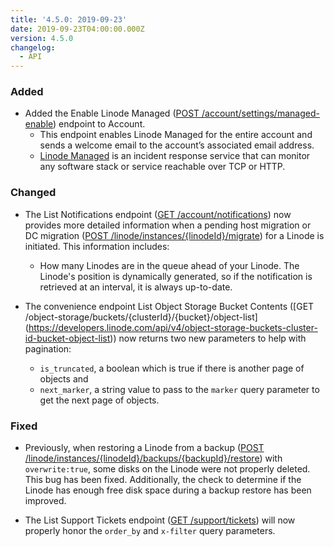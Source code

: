 ```yaml
---
title: '4.5.0: 2019-09-23'
date: 2019-09-23T04:00:00.000Z
version: 4.5.0
changelog:
  - API
---
```

### Added
- Added the Enable Linode Managed ([POST /account/settings/managed-enable](https://developers.linode.com/api/v4/account-settings-managed-enable/#post)) endpoint to Account.
  - This endpoint enables Linode Managed for the entire account and sends a welcome email to the account’s associated email address.
  - [Linode Managed](https://linode.com/docs/platform/linode-managed/) is an incident response service that can monitor any software stack or service reachable over TCP or HTTP.

### Changed

- The List Notifications endpoint ([GET /account/notifications](https://developers.linode.com/api/v4/account-notifications)) now provides more detailed information when a pending host migration or DC migration ([POST /linode/instances/{linodeId}/migrate](https://developers.linode.com/api/v4/linode-instances-linode-id-migrate/#post)) for a Linode is initiated. This information includes:

  - How many Linodes are in the queue ahead of your Linode. The Linode's position is dynamically generated, so if the notification is retrieved at an interval, it is always up-to-date.

- The convenience endpoint List Object Storage Bucket Contents ([GET /object-storage/buckets/{clusterId}/{bucket}/object-list] (https://developers.linode.com/api/v4/object-storage-buckets-cluster-id-bucket-object-list)) now returns two new parameters to help with pagination:
  - `is_truncated`, a boolean which is true if there is another page of objects and
  - `next_marker`, a string value to pass to the `marker` query parameter to get the next page of objects.

### Fixed

- Previously, when restoring a Linode from a backup ([POST /linode/instances/{linodeId}/backups/{backupId}/restore](https://developers.linode.com/api/v4/linode-instances-linode-id-backups-backup-id-restore/#post)) with `overwrite:true`, some disks on the Linode were not properly deleted. This bug has been fixed. Additionally, the check to determine if the Linode has enough free disk space during a backup restore has been improved.

- The List Support Tickets endpoint ([GET /support/tickets](https://developers.linode.com/api/v4/support-tickets)) will now properly honor the `order_by` and `x-filter` query parameters.
